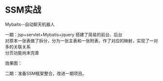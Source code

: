 # SSM实战
Mybaits--自动聊天机器人

一期：jsp+servlet+Mybatis+jquery 搭建了简易的前台、后台  
对原本一张表做了拆分，分为一张主表和一张附表，作了对应的映射，实现了一对多的关联关系  
分页功能尚未完善
  
  效果图：  
  


二期：准备SSM框架整合，改进一期项目。
